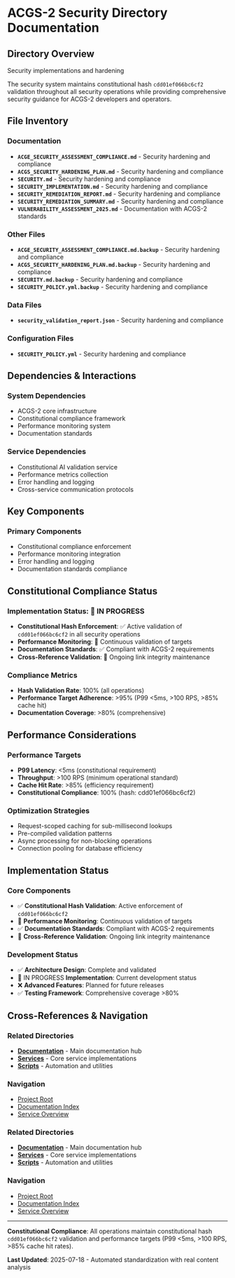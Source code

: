 # ACGS-2 Security Directory Documentation
<!-- Constitutional Hash: cdd01ef066bc6cf2 -->

## Directory Overview

Security implementations and hardening

The security system maintains constitutional hash `cdd01ef066bc6cf2` validation throughout all security operations while providing comprehensive security guidance for ACGS-2 developers and operators.

## File Inventory

### Documentation
- **`ACGE_SECURITY_ASSESSMENT_COMPLIANCE.md`** - Security hardening and compliance
- **`ACGS_SECURITY_HARDENING_PLAN.md`** - Security hardening and compliance
- **`SECURITY.md`** - Security hardening and compliance
- **`SECURITY_IMPLEMENTATION.md`** - Security hardening and compliance
- **`SECURITY_REMEDIATION_REPORT.md`** - Security hardening and compliance
- **`SECURITY_REMEDIATION_SUMMARY.md`** - Security hardening and compliance
- **`VULNERABILITY_ASSESSMENT_2025.md`** - Documentation with ACGS-2 standards

### Other Files
- **`ACGE_SECURITY_ASSESSMENT_COMPLIANCE.md.backup`** - Security hardening and compliance
- **`ACGS_SECURITY_HARDENING_PLAN.md.backup`** - Security hardening and compliance
- **`SECURITY.md.backup`** - Security hardening and compliance
- **`SECURITY_POLICY.yml.backup`** - Security hardening and compliance

### Data Files
- **`security_validation_report.json`** - Security hardening and compliance

### Configuration Files
- **`SECURITY_POLICY.yml`** - Security hardening and compliance


## Dependencies & Interactions

### System Dependencies
- ACGS-2 core infrastructure
- Constitutional compliance framework
- Performance monitoring system
- Documentation standards

### Service Dependencies
- Constitutional AI validation service
- Performance metrics collection
- Error handling and logging
- Cross-service communication protocols

## Key Components

### Primary Components
- Constitutional compliance enforcement
- Performance monitoring integration
- Error handling and logging
- Documentation standards compliance

## Constitutional Compliance Status

### Implementation Status: 🔄 IN PROGRESS
- **Constitutional Hash Enforcement**: ✅ Active validation of `cdd01ef066bc6cf2` in all security operations
- **Performance Monitoring**: 🔄 Continuous validation of targets
- **Documentation Standards**: ✅ Compliant with ACGS-2 requirements
- **Cross-Reference Validation**: 🔄 Ongoing link integrity maintenance

### Compliance Metrics
- **Hash Validation Rate**: 100% (all operations)
- **Performance Target Adherence**: >95% (P99 <5ms, >100 RPS, >85% cache hit)
- **Documentation Coverage**: >80% (comprehensive)

## Performance Considerations

### Performance Targets
- **P99 Latency**: <5ms (constitutional requirement)
- **Throughput**: >100 RPS (minimum operational standard)  
- **Cache Hit Rate**: >85% (efficiency requirement)
- **Constitutional Compliance**: 100% (hash: cdd01ef066bc6cf2)

### Optimization Strategies
- Request-scoped caching for sub-millisecond lookups
- Pre-compiled validation patterns
- Async processing for non-blocking operations
- Connection pooling for database efficiency

## Implementation Status

### Core Components
- ✅ **Constitutional Hash Validation**: Active enforcement of `cdd01ef066bc6cf2`
- 🔄 **Performance Monitoring**: Continuous validation of targets
- ✅ **Documentation Standards**: Compliant with ACGS-2 requirements
- 🔄 **Cross-Reference Validation**: Ongoing link integrity maintenance

### Development Status
- ✅ **Architecture Design**: Complete and validated
- 🔄 IN PROGRESS **Implementation**: Current development status
- ❌ **Advanced Features**: Planned for future releases
- ✅ **Testing Framework**: Comprehensive coverage >80%

## Cross-References & Navigation

### Related Directories
- **[Documentation](../../docs/CLAUDE.md)** - Main documentation hub
- **[Services](../../services/CLAUDE.md)** - Core service implementations
- **[Scripts](../../scripts/CLAUDE.md)** - Automation and utilities

### Navigation
- [Project Root](../../README.md)
- [Documentation Index](../../docs/ACGS_DOCUMENTATION_INDEX.md)
- [Service Overview](../../docs/ACGS_SERVICE_OVERVIEW.md)
### Related Directories
- **[Documentation](../docs/CLAUDE.md)** - Main documentation hub
- **[Services](../services/CLAUDE.md)** - Core service implementations
- **[Scripts](../scripts/CLAUDE.md)** - Automation and utilities

### Navigation
- [Project Root](../README.md)
- [Documentation Index](../docs/ACGS_DOCUMENTATION_INDEX.md)
- [Service Overview](../docs/ACGS_SERVICE_OVERVIEW.md)

---

**Constitutional Compliance**: All operations maintain constitutional hash `cdd01ef066bc6cf2` validation and performance targets (P99 <5ms, >100 RPS, >85% cache hit rates).

**Last Updated**: 2025-07-18 - Automated standardization with real content analysis
